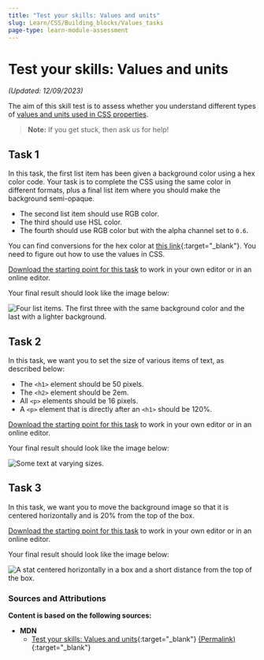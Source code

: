 ```yaml
---
title: "Test your skills: Values and units"
slug: Learn/CSS/Building_blocks/Values_tasks
page-type: learn-module-assessment
---
```


# Test your skills: Values and units

_(Updated: 12/09/2023)_

The aim of this skill test is to assess whether you understand different types of [values and units used in CSS properties](../../resources/css_building_blocks/values_and_units/README.md).

> **Note:** If you get stuck, then ask us for help!

## Task 1

In this task, the first list item has been given a background color using a hex color code. Your task is to complete the CSS using the same color in different formats, plus a final list item where you should make the background semi-opaque.

- The second list item should use RGB color.
- The third should use HSL color.
- The fourth should use RGB color but with the alpha channel set to `0.6`.

You can find conversions for the hex color at [this link](https://convertingcolors.com/hex-color-86DEFA.html){:target="_blank"}. You need to figure out how to use the values in CSS.

[Download the starting point for this task](assets/color-download.html) to work in your own editor or in an online editor.

Your final result should look like the image below:

![Four list items. The first three with the same background color and the last with a lighter background.](assets/mdn-value-color.png)

## Task 2

In this task, we want you to set the size of various items of text, as described below:

- The `<h1>` element should be 50 pixels.
- The `<h2>` element should be 2em.
- All `<p>` elements should be 16 pixels.
- A `<p>` element that is directly after an `<h1>` should be 120%.

[Download the starting point for this task](assets/length-download.html) to work in your own editor or in an online editor.

Your final result should look like the image below:

![Some text at varying sizes.](assets/mdn-value-length.png)

## Task 3

In this task, we want you to move the background image so that it is centered horizontally and is 20% from the top of the box.

[Download the starting point for this task](assets/position-download.html) to work in your own editor or in an online editor.

Your final result should look like the image below:

![A stat centered horizontally in a box and a short distance from the top of the box.](assets/mdn-value-position.png)

### Sources and Attributions

  **Content is based on the following sources:**

  - **MDN**
    - [Test your skills: Values and units](https://developer.mozilla.org/en-US/docs/Learn/CSS/Building_blocks/Values_tasks){:target="_blank"} [(Permalink)](https://github.com/mdn/content/blob/6dc60c265c35440871208490fa8924e4696f5610/files/en-us/learn/css/building_blocks/values_tasks/index.md){:target="_blank"}